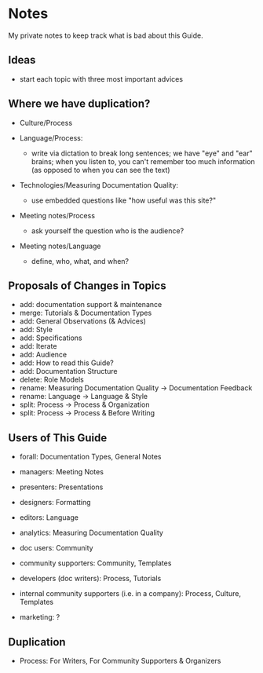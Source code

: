 Notes
=====

My private notes to keep track what is bad about this Guide.

Ideas
-----

* start each topic with three most important advices

Where we have duplication?
--------------------------

- Culture/Process

- Language/Process:
  + write via dictation to break long sentences; we have "eye" and "ear"
    brains; when you listen to, you can't remember too much information (as
    opposed to when you can see the text)

- Technologies/Measuring Documentation Quality:
  + use embedded questions like "how useful was this site?"

- Meeting notes/Process
  + ask yourself the question who is the audience? 

- Meeting notes/Language
  + define, who, what, and when?

Proposals of Changes in Topics
------------------------------

- add: documentation support & maintenance
- merge: Tutorials & Documentation Types
- add: General Observations (& Advices)
- add: Style
- add: Specifications
- add: Iterate
- add: Audience
- add: How to read this Guide?
- add: Documentation Structure
- delete: Role Models
- rename: Measuring Documentation Quality -> Documentation Feedback
- rename: Language -> Language & Style
- split: Process -> Process & Organization
- split: Process -> Process & Before Writing

Users of This Guide
-------------------

- forall: Documentation Types, General Notes 
- managers: Meeting Notes
- presenters: Presentations
- designers: Formatting
- editors: Language
- analytics: Measuring Documentation Quality

- doc users: Community
- community supporters: Community, Templates
- developers (doc writers): Process, Tutorials
- internal community supporters (i.e. in a company): Process, Culture,
  Templates
- marketing: ?

Duplication
-----------

- Process: For Writers, For Community Supporters & Organizers
